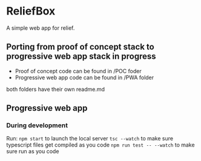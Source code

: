 # ReliefBox

A simple web app for relief.

## Porting from proof of concept stack to progressive web app stack in progress
* Proof of concept code can be found in /POC foder
* Progressive web app code can be found in /PWA folder

both folders have their own readme.md

## Progressive web app
### During development
Run:
`npm start` to launch the local server
`tsc --watch` to make sure typescript files get compiled as you code
`npm run test -- --watch` to make sure run as you code